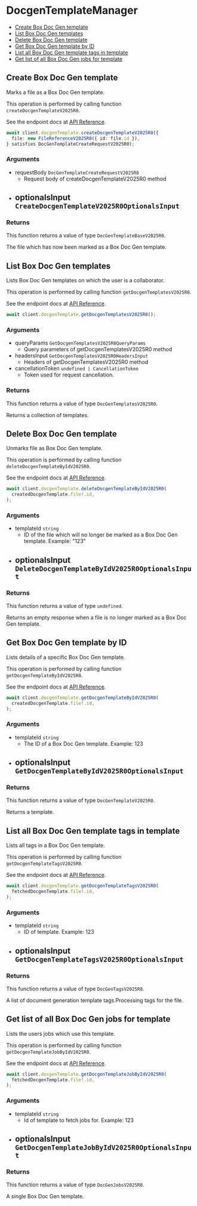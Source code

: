 # DocgenTemplateManager

- [Create Box Doc Gen template](#create-box-doc-gen-template)
- [List Box Doc Gen templates](#list-box-doc-gen-templates)
- [Delete Box Doc Gen template](#delete-box-doc-gen-template)
- [Get Box Doc Gen template by ID](#get-box-doc-gen-template-by-id)
- [List all Box Doc Gen template tags in template](#list-all-box-doc-gen-template-tags-in-template)
- [Get list of all Box Doc Gen jobs for template](#get-list-of-all-box-doc-gen-jobs-for-template)

## Create Box Doc Gen template

Marks a file as a Box Doc Gen template.

This operation is performed by calling function `createDocgenTemplateV2025R0`.

See the endpoint docs at
[API Reference](https://developer.box.com/reference/v2025.0/post-docgen-templates/).

<!-- sample post_docgen_templates_v2025.0 -->

```ts
await client.docgenTemplate.createDocgenTemplateV2025R0({
  file: new FileReferenceV2025R0({ id: file.id }),
} satisfies DocGenTemplateCreateRequestV2025R0);
```

### Arguments

- requestBody `DocGenTemplateCreateRequestV2025R0`
  - Request body of createDocgenTemplateV2025R0 method
- optionalsInput `CreateDocgenTemplateV2025R0OptionalsInput`
  -

### Returns

This function returns a value of type `DocGenTemplateBaseV2025R0`.

The file which has now been marked as a Box Doc Gen template.

## List Box Doc Gen templates

Lists Box Doc Gen templates on which the user is a collaborator.

This operation is performed by calling function `getDocgenTemplatesV2025R0`.

See the endpoint docs at
[API Reference](https://developer.box.com/reference/v2025.0/get-docgen-templates/).

<!-- sample get_docgen_templates_v2025.0 -->

```ts
await client.docgenTemplate.getDocgenTemplatesV2025R0();
```

### Arguments

- queryParams `GetDocgenTemplatesV2025R0QueryParams`
  - Query parameters of getDocgenTemplatesV2025R0 method
- headersInput `GetDocgenTemplatesV2025R0HeadersInput`
  - Headers of getDocgenTemplatesV2025R0 method
- cancellationToken `undefined | CancellationToken`
  - Token used for request cancellation.

### Returns

This function returns a value of type `DocGenTemplatesV2025R0`.

Returns a collection of templates.

## Delete Box Doc Gen template

Unmarks file as Box Doc Gen template.

This operation is performed by calling function `deleteDocgenTemplateByIdV2025R0`.

See the endpoint docs at
[API Reference](https://developer.box.com/reference/v2025.0/delete-docgen-templates-id/).

<!-- sample delete_docgen_templates_id_v2025.0 -->

```ts
await client.docgenTemplate.deleteDocgenTemplateByIdV2025R0(
  createdDocgenTemplate.file!.id,
);
```

### Arguments

- templateId `string`
  - ID of the file which will no longer be marked as a Box Doc Gen template. Example: "123"
- optionalsInput `DeleteDocgenTemplateByIdV2025R0OptionalsInput`
  -

### Returns

This function returns a value of type `undefined`.

Returns an empty response when a file is no longer marked as a Box Doc Gen template.

## Get Box Doc Gen template by ID

Lists details of a specific Box Doc Gen template.

This operation is performed by calling function `getDocgenTemplateByIdV2025R0`.

See the endpoint docs at
[API Reference](https://developer.box.com/reference/v2025.0/get-docgen-templates-id/).

<!-- sample get_docgen_templates_id_v2025.0 -->

```ts
await client.docgenTemplate.getDocgenTemplateByIdV2025R0(
  createdDocgenTemplate.file!.id,
);
```

### Arguments

- templateId `string`
  - The ID of a Box Doc Gen template. Example: 123
- optionalsInput `GetDocgenTemplateByIdV2025R0OptionalsInput`
  -

### Returns

This function returns a value of type `DocGenTemplateV2025R0`.

Returns a template.

## List all Box Doc Gen template tags in template

Lists all tags in a Box Doc Gen template.

This operation is performed by calling function `getDocgenTemplateTagsV2025R0`.

See the endpoint docs at
[API Reference](https://developer.box.com/reference/v2025.0/get-docgen-templates-id-tags/).

<!-- sample get_docgen_templates_id_tags_v2025.0 -->

```ts
await client.docgenTemplate.getDocgenTemplateTagsV2025R0(
  fetchedDocgenTemplate.file!.id,
);
```

### Arguments

- templateId `string`
  - ID of template. Example: 123
- optionalsInput `GetDocgenTemplateTagsV2025R0OptionalsInput`
  -

### Returns

This function returns a value of type `DocGenTagsV2025R0`.

A list of document generation template tags.Processing tags for the file.

## Get list of all Box Doc Gen jobs for template

Lists the users jobs which use this template.

This operation is performed by calling function `getDocgenTemplateJobByIdV2025R0`.

See the endpoint docs at
[API Reference](https://developer.box.com/reference/v2025.0/get-docgen-template-jobs-id/).

<!-- sample get_docgen_template_jobs_id_v2025.0 -->

```ts
await client.docgenTemplate.getDocgenTemplateJobByIdV2025R0(
  fetchedDocgenTemplate.file!.id,
);
```

### Arguments

- templateId `string`
  - Id of template to fetch jobs for. Example: 123
- optionalsInput `GetDocgenTemplateJobByIdV2025R0OptionalsInput`
  -

### Returns

This function returns a value of type `DocGenJobsV2025R0`.

A single Box Doc Gen template.
